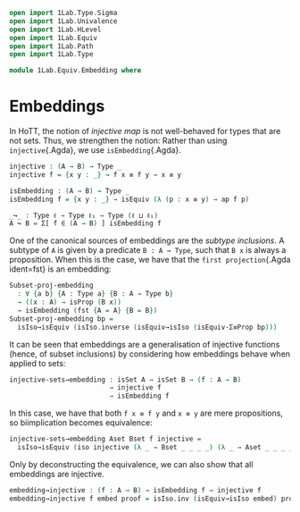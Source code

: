 ```agda
open import 1Lab.Type.Sigma
open import 1Lab.Univalence
open import 1Lab.HLevel
open import 1Lab.Equiv
open import 1Lab.Path
open import 1Lab.Type

module 1Lab.Equiv.Embedding where
```

<!--
```
private variable
  ℓ ℓ₁ : Level
  A B : Type ℓ
```
-->

# Embeddings

In HoTT, the notion of _injective map_ is not well-behaved for types
that are not sets. Thus, we strengthen the notion: Rather than using
`injective`{.Agda}, we use `isEmbedding`{.Agda}.

```agda
injective : (A → B) → Type _
injective f = {x y : _} → f x ≡ f y → x ≡ y

isEmbedding : (A → B) → Type _
isEmbedding f = {x y : _} → isEquiv (λ (p : x ≡ y) → ap f p)

_↪_ : Type ℓ → Type ℓ₁ → Type (ℓ ⊔ ℓ₁)
A ↪ B = Σ[ f ∈ (A → B) ] isEmbedding f
```

One of the canonical sources of embeddings are the _subtype inclusions_.
A subtype of `A` is given by a predicate `B : A → Type`, such that `B x`
is always a proposition.  When this is the case, we have that the `first
projection`{.Agda ident=fst} is an embedding:

```agda
Subset-proj-embedding
  : ∀ {a b} {A : Type a} {B : A → Type b}
  → ((x : A) → isProp (B x))
  → isEmbedding (fst {A = A} {B = B})
Subset-proj-embedding bp =
  isIso→isEquiv (isIso.inverse (isEquiv→isIso (isEquiv-Σ≡Prop bp)))
```

It can be seen that embeddings are a generalisation of injective
functions (hence, of subset inclusions) by considering how embeddings
behave when applied to sets:

```agda
injective-sets→embedding : isSet A → isSet B → (f : A → B)
                         → injective f
                         → isEmbedding f
```

In this case, we have that both `f x ≡ f y` and `x ≡ y` are mere
propositions, so biimplication becomes equivalence:

```agda
injective-sets→embedding Aset Bset f injective =
  isIso→isEquiv (iso injective (λ _ → Bset _ _ _ _) (λ _ → Aset _ _ _ _))
```

Only by deconstructing the equivalence, we can also show that all
embeddings are injective.

```agda
embedding→injective : (f : A → B) → isEmbedding f → injective f
embedding→injective f embed proof = isIso.inv (isEquiv→isIso embed) proof
```
